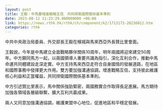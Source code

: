 ```yaml
---
layout: post
title: 王毅：中馬要增進戰略互信　共同捍衛國際關係基本準則
date: 2023-08-12 11:23:29.000000000 +08:00
link: https://news.rthk.hk/rthk/ch/component/k2/1713173-20230812.htm
categories: rthk
---
```


中共中央政治局委員、外交部長王毅在檳城與馬來西亞外長贊比里會面。

王毅說，今年是中馬建立全面戰略夥伴關係10周年，明年兩國將迎來建交50周年。中方願同馬方一起，以兩國領導人重要共識為指引，深化互利合作，推動中馬命運共同體建設走深走實。中方支持馬來西亞走符合自身國情的發展道路，在地區和國際事務中發揮更大作用。雙方要加強溝通協調，增進戰略互信，支持彼此維護核心利益和正當權益，共同捍衛國際關係基本準則。

中方引述贊比里表示，馬中關係強勁緊密，兩國務實合作取得長足進展。馬方期待加強各領域各層級聯繫，擴大互利共贏成果。

兩人又同意加強溝通協調，維護東盟中心地位，促進地區和平穩定發展。
